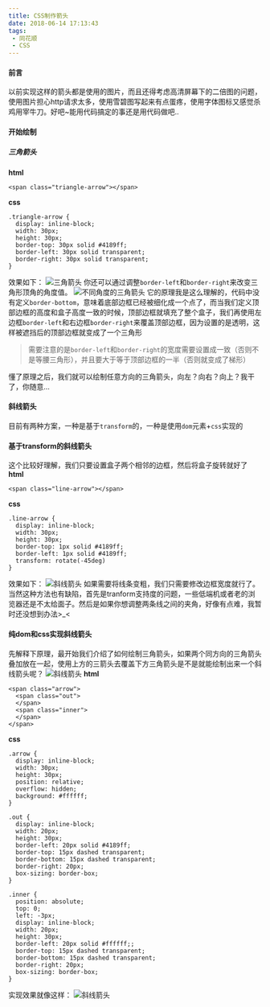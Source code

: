```yaml
---
title: CSS制作箭头
date: 2018-06-14 17:13:43
tags:
 - 同花顺
 - CSS
---
```


#### 前言
以前实现这样的箭头都是使用的图片，而且还得考虑高清屏幕下的二倍图的问题，使用图片担心http请求太多，使用雪碧图写起来有点蛋疼，使用字体图标又感觉杀鸡用宰牛刀。好吧~能用代码搞定的事还是用代码做吧..

#### 开始绘制
##### 三角箭头

**html**
```
<span class="triangle-arrow"></span>
```
**css**
```
.triangle-arrow {
  display: inline-block;
  width: 30px;
  height: 30px;
  border-top: 30px solid #4189ff;
  border-left: 30px solid transparent;
  border-right: 30px solid transparent;
}
```
效果如下：
![三角箭头](https://fs.andylistudio.com/1528968041595.png)
你还可以通过调整`border-left`和`border-right`来改变三角形顶角的角度值。
![不同角度的三角箭头](https://fs.andylistudio.com/1528968174691.png)
它的原理我是这么理解的，代码中没有定义`border-bottom`，意味着底部边框已经被细化成一个点了，而当我们定义顶部边框的高度和盒子高度一致的时候，顶部边框就填充了整个盒子，我们再使用左边框`border-left`和右边框`border-right`来覆盖顶部边框，因为设置的是透明，这样被遮挡后的顶部边框就变成了一个三角形
> 需要注意的是`border-left`和`border-right`的宽度需要设置成一致（否则不是等腰三角形），并且要大于等于顶部边框的一半（否则就变成了梯形）

懂了原理之后，我们就可以绘制任意方向的三角箭头，向左？向右？向上？我干了，你随意...

#### 斜线箭头
目前有两种方案，一种是基于`transform`的，一种是使用`dom`元素+`css`实现的
#### 基于transform的斜线箭头
这个比较好理解，我们只要设置盒子两个相邻的边框，然后将盒子旋转就好了
**html**
```
<span class="line-arrow"></span>
```
**css**
```
.line-arrow {
  display: inline-block;
  width: 30px;
  height: 30px;
  border-top: 1px solid #4189ff;
  border-left: 1px solid #4189ff;
  transform: rotate(-45deg)
}
```
效果如下：
![斜线箭头](https://fs.andylistudio.com/1528969782408.png)
如果需要将线条变粗，我们只需要修改边框宽度就行了。
当然这种方法也有缺陷，首先是tranform支持度的问题，一些低端机或者老的浏览器还是不太给面子。然后是如果你想调整两条线之间的夹角，好像有点难，我暂时还没想到办法>_<

#### 纯dom和css实现斜线箭头
先解释下原理，最开始我们介绍了如何绘制三角箭头，如果两个同方向的三角箭头叠加放在一起，使用上方的三箭头去覆盖下方三角箭头是不是就能绘制出来一个斜线箭头呢？
![斜线箭头](https://fs.andylistudio.com/1528970382472.png)
**html**
```
<span class="arrow">
  <span class="out">
  </span>
  <span class="inner">
  </span>
</span>
```
**css**
```
.arrow {
  display: inline-block;
  width: 30px;
  height: 30px;
  position: relative;
  overflow: hidden;
  background: #ffffff;
}

.out {
  display: inline-block;
  width: 20px;
  height: 30px;
  border-left: 20px solid #4189ff;
  border-top: 15px dashed transparent;
  border-bottom: 15px dashed transparent;
  border-right: 20px;
  box-sizing: border-box;
}

.inner {
  position: absolute;
  top: 0;
  left: -3px;
  display: inline-block;
  width: 20px;
  height: 30px;
  border-left: 20px solid #ffffff;;
  border-top: 15px dashed transparent;
  border-bottom: 15px dashed transparent;
  border-right: 20px;
  box-sizing: border-box;
}
```
实现效果就像这样：
![斜线箭头](https://fs.andylistudio.com/1528978826411.png)
